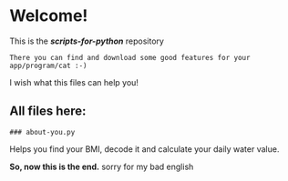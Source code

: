 Welcome!
===============================================
This is the ***scripts-for-python*** repository


    There you can find and download some good features for your app/program/cat :-)


I wish what this files can help you!


All files here:
------------------------------------------------


    ### about-you.py

Helps you find your BMI, decode it and calculate your daily water value.





**So, now this is the end.**
sorry for my bad english